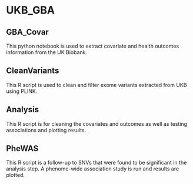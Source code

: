 # UKB_GBA

## GBA_Covar
This python notebook is used to extract covariate and health outcomes information from the UK Biobank.

## CleanVariants
This R script is used to clean and filter exome variants extracted from UKB using PLINK.

## Analysis
This R script is for cleaning the covariates and outcomes as well as testing associations and plotting results.

## PheWAS
This R script is a follow-up to SNVs that were found to be significant in the analysis step. A phenome-wide association study is run and results are plotted.
